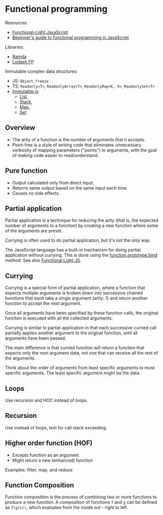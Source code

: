 # Functional programming

Resources:

* [Functional-Light JavaScript](https://github.com/getify/Functional-Light-JS)
* [Beginner's guide to functional programming in JavaScript](https://opensource.com/article/17/6/functional-javascript)

Libraries:

* [Ramda](https://ramdajs.com)
* [Lodash FP](https://github.com/lodash/lodash/wiki/FP-Guide)

Immutable complex data structures:

* JS: `Object.freeze`
* TS: `Readonly<T>`, `ReadonlyArray<T>`, `ReadonlyMap<K, V>`, `ReadonlySet<T>`
* [Immutable.js](https://facebook.github.io/immutable-js/):
  * [List](https://facebook.github.io/immutable-js/docs/#/List),
  * [Stack](https://facebook.github.io/immutable-js/docs/#/Stack),
  * [Map](https://facebook.github.io/immutable-js/docs/#/Map),
  * [Set](https://facebook.github.io/immutable-js/docs/#/Set)

## Overview

* The arity of a function is the number of arguments that it accepts.
* Point-free is a style of writing code that eliminates unnecessary verbosity of mapping parameters ("points") to
  arguments, with the goal of making code easier to read/understand.

## Pure function

* Output calculated only from direct input.
* Returns same output based on the same input each time.
* Causes no side effects.

## Partial application

Partial application is a technique for reducing the arity (that is, the expected number of arguments to a function) by
creating a new function where some of the arguments are preset.

Currying is often used to do partial application, but it's not the only way.

The JavaScript language has a built-in mechanism for doing partial application without currying. This is done using the
[function.prototype.bind](https://developer.mozilla.org/en-US/docs/Web/JavaScript/Reference/Global_Objects/Function/bind)
method. See also [Functional Light
JS](https://github.com/getify/Functional-Light-JS/blob/master/manuscript/ch3.md#bind).

## Currying

Currying is a special form of partial application, where a function that expects multiple arguments is broken down into
successive chained functions that each take a single argument (arity: 1) and return another function to accept the next
argument.

Once all arguments have been specified by these function calls, the original function is executed with all the collected
arguments.

Currying is similar to partial application in that each successive curried call partially applies another argument to
the original function, until all arguments have been passed.

The main difference is that curried function will return a function that expects only the next argument data, not one
that can receive all the rest of the arguments.

Think about the order of arguments from least specific arguments to most specific arguments. The least specific argument
might be the data.

## Loops

Use recursion and HOC instead of loops.

## Recursion

Use instead of loops, test for call stack exceeding.

## Higher order function (HOF)

* Excepts function as an argument
* Might return a new (enhanced) function

Examples:  filter, map, and reduce

## Function Composition

Function composition is the process of combining two or more functions to produce a new function. A composition of
functions `f` and `g` can be defined as `f(g(x))`, which evaluates from the inside out - right to left. 
